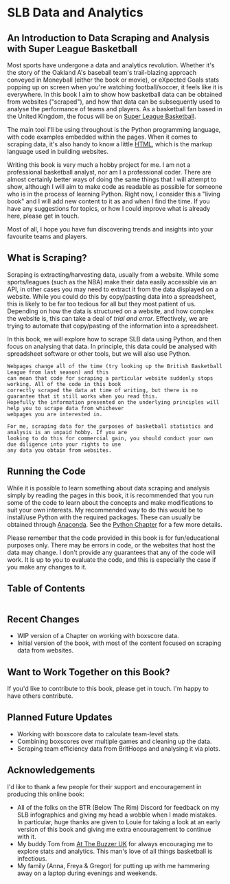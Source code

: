 # SLB Data and Analytics

## An Introduction to Data Scraping and Analysis with Super League Basketball

Most sports have undergone a data and analytics revolution. Whether it's the story of the Oakland A's baseball
team's trail-blazing approach conveyed in Moneyball (either the book or movie), or eXpected Goals stats popping up
on screen when you're watching football/soccer, it feels like it is everywhere. In this book I aim to show how
basketball data can be obtained from websites ("scraped"), and how that data can be subsequently used to analyse
the performance of teams and players. As a basketball fan based in the United Kingdom, the focus will be on
[Super League Basketball](https://www.superleaguebasketballm.co.uk).

The main tool I'll be using throughout is the Python programming language, with code examples embedded within the
pages. When it comes to scraping data, it's also handy to know a little [HTML](https://en.wikipedia.org/wiki/HTML), which is the markup language used in building websites.

Writing this book is very much a hobby project for me. I am not a professional basketball analyst, nor am I
a professional coder. There are almost certainly better ways of doing the same things that I will attempt to show,
although I will aim to make code as readable as possible for someone who is in the process of learning Python.
Right now, I consider this a "living book" and I will add new content to it as and when I find the time. If 
you have any suggestions for topics, or how I could improve what is already here, please get in touch.

Most of all, I hope you have fun discovering trends and insights into your favourite teams and players.

## What is Scraping?

Scraping is extracting/harvesting data, usually from a website. While some sports/leagues (such as the NBA) make their data easily accessible via an API, in other cases you may need to extract it from the data displayed on a website. While you could do this by copy/pasting data into a spreadsheet, this is likely to be far too tedious for all but they most patient of us. Depending on how the data is structured on a website, and how complex the website is, this can take a deal of *trial and error*. Effectively, we are trying to automate that copy/pasting of the information into a spreadsheet.

In this book, we will explore how to scrape SLB data using Python, and then focus on analysing that data. In principle, this data could be analysed with spreadsheet software or other tools, but we will also use Python.

```{warning}
Webpages change all of the time (try looking up the British Basketball League from last season) and this 
can mean that code for scraping a particular website suddenly stops working. All of the code in this book
correctly scraped the data at time of writing, but there is no guarantee that it still works when you read this.
Hopefully the information presented on the underlying principles will help you to scrape data from whichever 
webpages you are interested in.

For me, scraping data for the purposes of basketball statistics and analysis is an unpaid hobby. If you are
looking to do this for commercial gain, you should conduct your own due diligence into your rights to use
any data you obtain from websites.
```

## Running the Code

While it is possible to learn something about data scraping and analysis simply by reading the pages in this book,
it is recommended that you run some of the code to learn about the concepts and make modifications to suit your
own interests. My recommended way to do this would be to install/use Python with the required packages. These
can usually be obtained through [Anaconda](https://anaconda.org). See the [Python Chapter](python.md) for a few more details.

Please remember that the code provided in this book is for fun/educational purposes only. There may be errors in
code, or the websites that host the data may change. I don't provide any guarantees that any of the code will work.
It is up to you to evaluate the code, and this is especially the case if you make any changes to it.

## Table of Contents

```{tableofcontents}
```

## Recent Changes

- WIP version of a Chapter on working with boxscore data.
- Initial version of the book, with most of the content focused on scraping data from websites.

## Want to Work Together on this Book?

If you'd like to contribute to this book, please get in touch. I'm happy to have others contribute.

## Planned Future Updates

- Working with boxscore data to calculate team-level stats.
- Combining boxscores over multiple games and cleaning up the data.
- Scraping team efficiency data from BritHoops and analysing it via plots.

## Acknowledgements

I'd like to thank a few people for their support and encouragement in producing this online book:

- All of the folks on the BTR (Below The Rim) Discord for feedback on my SLB infographics and giving my head a wobble when I made mistakes. In particular, huge thanks are given to Louie for taking a look at an early version of this book and giving me extra encouragement to continue with it.
- My buddy Tom from [At The Buzzer UK](https://www.atthebuzzeruk.co.uk) for always encouraging me to explore stats and analytics. This man's love of all things basketball is infectious.
- My family (Anna, Freya & Gregor) for putting up with me hammering away on a laptop during evenings and weekends.


